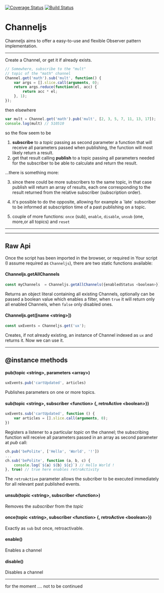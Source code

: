 [![Coverage Status](https://coveralls.io/repos/github/fedeghe/channeljs/badge.svg?branch=master)](https://coveralls.io/github/fedeghe/channeljs?branch=master)
[![Build Status](https://travis-ci.org/fedeghe/channeljs.svg?branch=master)](https://travis-ci.org/fedeghe/channeljs)
# Channeljs

Channeljs aims to offer a easy-to-use and flexible Observer pattern implementation.


---

Create a Channel, or get it if already exists.
``` js
// Somewhere, subscribe to the "mult"
// topic of the "math" channel
Channel.get('math').sub('mult', function() {
    var args = [].slice.call(arguments, 0);
    return args.reduce(function(el, acc) {
        return acc * el;
    }, 1);
});
```

then elsewhere

``` js
var mult = Channel.get('math').pub('mult', [2, 3, 5, 7, 11, 13, 17]);
console.log(mult) // 510510
```
so the flow seem to be  
1) **subscribe** to a _topic_ passing as second parameter a function that will receive all parameters passed when publishing, the function will most likely return a result.  
2) get that result calling **publish** to a topic passing all parameters needed for the subscriber to be able to calculate and return the result.  

 ...there is something more:  

3) since there could be more subscribers to the same topic, in that case publish will return an array of results, each one corresponding to the result returned from the relative subscriber (subscription order).

4) it's possible to do the opposite, allowing for example a \`late\` subscriber to be informed at subscription time of a past publishing on a topic.

5) couple of more functions: `once` (sub), `enable`, `disable`, `unsub` (one, more,or all topics) and `reset`
---
---
## Raw Api

Once the script has been imported in the browser, or required in Your script (I assume required as `Channeljs`), there are two static functions available:  


#### Channeljs.getAllChannels
``` js
const myChannels  = Channeljs.getAllChannels({enabledStatus <boolean>});
```
Returns an object literal containing all existing Channels, optionally can be passed a boolean value which enables a filter, when `true` it will return only all enabled Channels, when `false` only disabled ones.  

#### Channeljs.get([name \<string\>])  
``` js
const uxEvents = Channeljs.get('ux');
```
Creates, if not already existing, an instance of Channel indexed as `ux`  and returns it. Now we can use it.

---

## @instance methods

#### pub(topic \<string\>, parameters \<array\>)

``` js
uxEvents.pub('cartUpdated', articles)
```  
Publishes parameters on one or more topics.  

#### sub(topic \<string\>, subscriber \<function\> {, retroActive \<boolean\>})
``` js
uxEvents.sub('cartUpdated', function () {
    var articles = [].slice.call(arguments, 0);
})
```
Registers a listener to a particular _topic_ on the channel; the subscribing function will receive all parameters passed in an array as second parameter at _pub_ call:
``` js
ch.pub('bePolite', ['Hello', 'World', '!'])
...
ch.sub('bePolite', function (a, b, c) {
    console.log(`${a} ${b} ${c}`) // Hello World !
}, true) // true here enables retroActivity
```  
The `retroActive` parameter allows the subcriber to be executed immediately for all relevant past published events.  

#### unsub(topic \<string\>, subscriber \<function\>)
Removes the _subscriber_ from the _topic_

#### once(topic \<string\>, subscriber \<function\> {, retroActive \<boolean\>})
Exactly as `sub` but once, retroactivable.

#### enable()
Enables a channel

#### disable()
Disables a channel

---
    
for the moment .... not to be continued